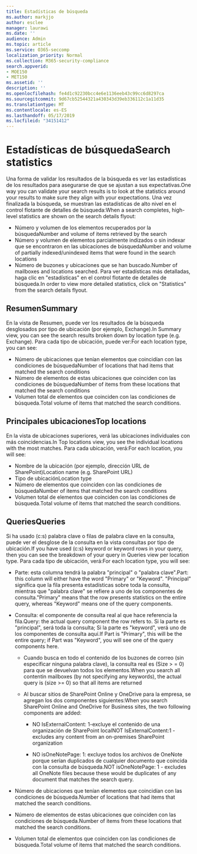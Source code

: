 ```yaml
---
title: Estadísticas de búsqueda
ms.author: markjjo
author: esclee
manager: laurawi
ms.date: ''
audience: Admin
ms.topic: article
ms.service: O365-seccomp
localization_priority: Normal
ms.collection: M365-security-compliance
search.appverid:
- MOE150
- MET150
ms.assetid: ''
description: ''
ms.openlocfilehash: fe4d1c92230bcc4e6e1136eeb43c99cc6d8297ca
ms.sourcegitcommit: 9d67cb52544321a430343d39eb336112c1a11d35
ms.translationtype: MT
ms.contentlocale: es-ES
ms.lasthandoff: 05/17/2019
ms.locfileid: "34151412"
---
```

# <a name="search-statistics"></a><span data-ttu-id="4ff72-102">Estadísticas de búsqueda</span><span class="sxs-lookup"><span data-stu-id="4ff72-102">Search statistics</span></span>

<span data-ttu-id="4ff72-103">Una forma de validar los resultados de la búsqueda es ver las estadísticas de los resultados para asegurarse de que se ajustan a sus expectativas.</span><span class="sxs-lookup"><span data-stu-id="4ff72-103">One way you can validate your search results is to look at the statistics around your results to make sure they align with your expectations.</span></span> <span data-ttu-id="4ff72-104">Una vez finalizada la búsqueda, se muestran las estadísticas de alto nivel en el control flotante de detalles de búsqueda:</span><span class="sxs-lookup"><span data-stu-id="4ff72-104">When a search completes, high-level statistics are shown on the search details flyout:</span></span>
- <span data-ttu-id="4ff72-105">Número y volumen de los elementos recuperados por la búsqueda</span><span class="sxs-lookup"><span data-stu-id="4ff72-105">Number and volume of items retrieved by the search</span></span>
- <span data-ttu-id="4ff72-106">Número y volumen de elementos parcialmente indizados o sin indexar que se encontraron en las ubicaciones de búsqueda</span><span class="sxs-lookup"><span data-stu-id="4ff72-106">Number and volume of partially indexed/unindexed items that were found in the search locations</span></span>
- <span data-ttu-id="4ff72-107">Número de buzones y ubicaciones que se han buscado.</span><span class="sxs-lookup"><span data-stu-id="4ff72-107">Number of mailboxes and locations searched.</span></span>
<span data-ttu-id="4ff72-108">Para ver estadísticas más detalladas, haga clic en "estadísticas" en el control flotante de detalles de búsqueda.</span><span class="sxs-lookup"><span data-stu-id="4ff72-108">In order to view more detailed statistics, click on "Statistics" from the search details flyout.</span></span>

## <a name="summary"></a><span data-ttu-id="4ff72-109">Resumen</span><span class="sxs-lookup"><span data-stu-id="4ff72-109">Summary</span></span>

<span data-ttu-id="4ff72-110">En la vista de Resumen, puede ver los resultados de la búsqueda desglosados por tipo de ubicación (por ejemplo, Exchange).</span><span class="sxs-lookup"><span data-stu-id="4ff72-110">In Summary view, you can see the search results broken down by location type (e.g. Exchange).</span></span> <span data-ttu-id="4ff72-111">Para cada tipo de ubicación, puede ver:</span><span class="sxs-lookup"><span data-stu-id="4ff72-111">For each location type, you can see:</span></span>
- <span data-ttu-id="4ff72-112">Número de ubicaciones que tenían elementos que coincidían con las condiciones de búsqueda</span><span class="sxs-lookup"><span data-stu-id="4ff72-112">Number of locations that had items that matched the search conditions</span></span>
- <span data-ttu-id="4ff72-113">Número de elementos de estas ubicaciones que coinciden con las condiciones de búsqueda</span><span class="sxs-lookup"><span data-stu-id="4ff72-113">Number of items from these locations that matched the search conditions</span></span>
- <span data-ttu-id="4ff72-114">Volumen total de elementos que coinciden con las condiciones de búsqueda.</span><span class="sxs-lookup"><span data-stu-id="4ff72-114">Total volume of items that matched the search conditions.</span></span>

## <a name="top-locations"></a><span data-ttu-id="4ff72-115">Principales ubicaciones</span><span class="sxs-lookup"><span data-stu-id="4ff72-115">Top locations</span></span>

<span data-ttu-id="4ff72-116">En la vista de ubicaciones superiores, verá las ubicaciones individuales con más coincidencias.</span><span class="sxs-lookup"><span data-stu-id="4ff72-116">In Top locations view, you see the individual locations with the most matches.</span></span> <span data-ttu-id="4ff72-117">Para cada ubicación, verá:</span><span class="sxs-lookup"><span data-stu-id="4ff72-117">For each location, you will see:</span></span>
- <span data-ttu-id="4ff72-118">Nombre de la ubicación (por ejemplo, dirección URL de SharePoint)</span><span class="sxs-lookup"><span data-stu-id="4ff72-118">Location name (e.g. SharePoint URL)</span></span>
- <span data-ttu-id="4ff72-119">Tipo de ubicación</span><span class="sxs-lookup"><span data-stu-id="4ff72-119">Location type</span></span>
- <span data-ttu-id="4ff72-120">Número de elementos que coinciden con las condiciones de búsqueda</span><span class="sxs-lookup"><span data-stu-id="4ff72-120">Number of items that matched the search conditions</span></span>
- <span data-ttu-id="4ff72-121">Volumen total de elementos que coinciden con las condiciones de búsqueda.</span><span class="sxs-lookup"><span data-stu-id="4ff72-121">Total volume of items that matched the search conditions.</span></span>

## <a name="queries"></a><span data-ttu-id="4ff72-122">Queries</span><span class="sxs-lookup"><span data-stu-id="4ff72-122">Queries</span></span>

<span data-ttu-id="4ff72-123">Si ha usado (c:s) palabra clave o filas de palabra clave en la consulta, puede ver el desglose de la consulta en la vista consultas por tipo de ubicación.</span><span class="sxs-lookup"><span data-stu-id="4ff72-123">If you have used (c:s) keyword or keyword rows in your query, then you can see the breakdown of your query in Queries view per location type.</span></span> <span data-ttu-id="4ff72-124">Para cada tipo de ubicación, verá:</span><span class="sxs-lookup"><span data-stu-id="4ff72-124">For each location type, you will see:</span></span>

- <span data-ttu-id="4ff72-125">Parte: esta columna tendrá la palabra "principal" o "palabra clave".</span><span class="sxs-lookup"><span data-stu-id="4ff72-125">Part: this column will either have the word "Primary" or "Keyword".</span></span> <span data-ttu-id="4ff72-126">"Principal" significa que la fila presenta estadísticas sobre toda la consulta, mientras que "palabra clave" se refiere a uno de los componentes de consulta.</span><span class="sxs-lookup"><span data-stu-id="4ff72-126">"Primary" means that the row presents statistics on the entire query, whereas "Keyword" means one of the query components.</span></span>

- <span data-ttu-id="4ff72-127">Consulta: el componente de consulta real al que hace referencia la fila.</span><span class="sxs-lookup"><span data-stu-id="4ff72-127">Query: the actual query component the row refers to.</span></span> <span data-ttu-id="4ff72-128">Si la parte es "principal", será toda la consulta; Si la parte es "keyword", verá uno de los componentes de consulta aquí.</span><span class="sxs-lookup"><span data-stu-id="4ff72-128">If Part is "Primary", this will be the entire query; if Part was "Keyword", you will see one of the query components here.</span></span>
  
  - <span data-ttu-id="4ff72-129">Cuando busca en todo el contenido de los buzones de correo (sin especificar ninguna palabra clave), la consulta real es (Size > = 0) para que se devuelvan todos los elementos.</span><span class="sxs-lookup"><span data-stu-id="4ff72-129">When you search all contentin mailboxes (by not specifying any keywords), the actual query is (size >= 0) so that all items are returned</span></span>
  
  - <span data-ttu-id="4ff72-130">Al buscar sitios de SharePoint Online y OneDrive para la empresa, se agregan los dos componentes siguientes:</span><span class="sxs-lookup"><span data-stu-id="4ff72-130">When you search SharePoint Online and OneDrive for Business sites, the two following components are added:</span></span>
    
    - <span data-ttu-id="4ff72-131">NO IsExternalContent: 1-excluye el contenido de una organización de SharePoint local</span><span class="sxs-lookup"><span data-stu-id="4ff72-131">NOT IsExternalContent:1 - excludes any content from an on-premises SharePoint organization</span></span>
    
    - <span data-ttu-id="4ff72-132">NO isOneNotePage: 1: excluye todos los archivos de OneNote porque serían duplicados de cualquier documento que coincida con la consulta de búsqueda.</span><span class="sxs-lookup"><span data-stu-id="4ff72-132">NOT isOneNotePage: 1 - excludes all OneNote files because these would be duplicates of any document that matches the search query.</span></span>

- <span data-ttu-id="4ff72-133">Número de ubicaciones que tenían elementos que coincidían con las condiciones de búsqueda.</span><span class="sxs-lookup"><span data-stu-id="4ff72-133">Number of locations that had items that matched the search conditions.</span></span>

- <span data-ttu-id="4ff72-134">Número de elementos de estas ubicaciones que coinciden con las condiciones de búsqueda.</span><span class="sxs-lookup"><span data-stu-id="4ff72-134">Number of items from these locations that matched the search conditions.</span></span>

- <span data-ttu-id="4ff72-135">Volumen total de elementos que coinciden con las condiciones de búsqueda.</span><span class="sxs-lookup"><span data-stu-id="4ff72-135">Total volume of items that matched the search conditions.</span></span>